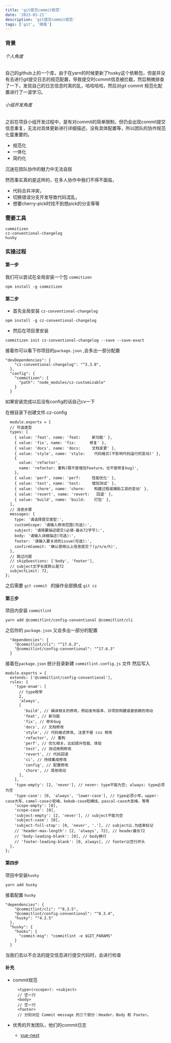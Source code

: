```yaml
---
title: 'git提交commit规范'
date: '2023-03-21'
description: 'git提交commit规范'
tags: ['git', '随笔']
---
```


### 背景

###### 个人角度

自己的github上的一个库，由于在yarn的时候更新了husky这个依赖包，但是并没有去进行git提交日志的规范配置，导致提交时commit信息被拦截，然后稍微排查了一下，发现自己的日志信息时真的乱，哈哈哈哈，然后对git commit 规范化配置进行了一波学习。

###### 小组开发角度

之前在项目小组开发过程中，是有对commit的简单限制，但仍会出现commit提交信息重复，无法对具体更新进行详细描述，没有具体配置等，所以团队的协作规范化蛮重要的。

*   规范化
*   一体化
*   简约化

沉迷在团队协作的魅力中无法自拔

然而事实真的是这样的，在多人协作中我们不得不面临，

*   代码合并冲突，
*   切换错误分支开发导致代码混乱，
*   想要cherry-pick时找不到想pick的分支等等

### 需要工具

    commitizen  
    cz-conventional-changelog 
    husky

### 实操过程

#### 第一步

我们可以尝试在全局安装一个包 `commitizen`

    npm install -g commitizen

#### 第二步

*   首先全局安装 `cz-conventional-changelog`

<!---->

    npm install -g cz-conventional-changelog

*   然后在项目里安装

<!---->

    commitizen init cz-conventional-changelog --save --save-exact

接着你可以看下你项目的`package.json` ,会多出一部分配置

    "devDependencies": {
        "cz-conventional-changelog": "^3.3.0",
      },
      "config": {
        "commitizen": {
          "path": "node_modules/cz-customizable"
        }
      }

如果安装完成以后没有config的话自己cv一下

在根目录下创建文件.cz-config

```
  module.exports = {
  // 可选类型
  types: [
    { value: 'feat', name: 'feat:     新功能' },
    { value: 'fix', name: 'fix:      修复' },
    { value: 'docs', name: 'docs:     文档变更' },
    { value: 'style', name: 'style:    代码格式(不影响代码运行的变动)' },
    {
      value: 'refactor',
      name: 'refactor: 重构(既不是增加feature，也不是修复bug)',
    },
    { value: 'perf', name: 'perf:     性能优化' },
    { value: 'test', name: 'test:     增加测试' },
    { value: 'chore', name: 'chore:    构建过程或辅助工具的变动' },
    { value: 'revert', name: 'revert:   回退' },
    { value: 'build', name: 'build:    打包' },
  ],
  // 消息步骤
  messages: {
    type: '请选择提交类型:',
    customScope: '请输入修改范围(可选):',
    subject: '请简要描述提交(必填-最长72字节):',
    body: '请输入详细描述(可选):',
    footer: '请输入要关闭的issue(可选):',
    confirmCommit: '确认使用以上信息提交？(y/n/e/h)',
  },
  // 跳过问题
  // skipQuestions: ['body', 'footer'],
  // subject文字长度默认是72
  subjectLimit: 72,
};

```

之后需要 `git commit ` 的操作全部换成 `git cz`

#### 第三步

项目内安装 `commitlint`

    yarn add @commitlint/config-conventional @commitlint/cli

之后你的 `package.json` 又会多出一部分的配置

      "dependencies": {
        "@commitlint/cli": "^17.6.3",
        "@commitlint/config-conventional": "^17.6.3"
      }

接着在`package.json` 统计目录新建 `commitlint.config.js` 文件 然后写入

    module.exports = {
      extends: ['@commitlint/config-conventional'],
      rules: {
        'type-enum': [
          // type枚举
          2,
          'always',
          [
            'build', // 编译相关的修改，例如发布版本、对项目构建或者依赖的改动
            'feat', // 新功能
            'fix', // 修补bug
            'docs', // 文档修改
            'style', // 代码格式修改, 注意不是 css 修改
            'refactor', // 重构
            'perf', // 优化相关，比如提升性能、体验
            'test', // 测试用例修改
            'revert', // 代码回滚
            'ci', // 持续集成修改
            'config', // 配置修改
            'chore', // 其他改动
          ],
        ],
        'type-empty': [2, 'never'], // never: type不能为空; always: type必须为空
        'type-case': [0, 'always', 'lower-case'], // type必须小写，upper-case大写，camel-case小驼峰，kebab-case短横线，pascal-case大驼峰，等等
        'scope-empty': [0],
        'scope-case': [0],
        'subject-empty': [2, 'never'], // subject不能为空
        'subject-case': [0],
        'subject-full-stop': [0, 'never', '.'], // subject以.为结束标记
        // 'header-max-length': [2, 'always', 72], // header最长72
        // 'body-leading-blank': [0], // body换行
        // 'footer-leading-blank': [0, always], // footer以空行开头
      },
    };

#### 第四步

项目中安装`husky`

    yarn add husky

接着配置 `husky`

    "dependencies": {
        "@commitlint/cli": "^8.3.5",
        "@commitlint/config-conventional": "^8.3.4",
        "husky": "^4.2.5"
      },
      "husky": {
        "hooks": {
          "commit-msg": "commitlint -e $GIT_PARAMS"
        }
      }

当我们去以不合法的提交信息进行提交代码时，会进行检查


#### 补充

*   commit规范

          <type>(<scope>): <subject> 
          // 空一行 
          <body> 
          // 空一行 
          <footer> 
          // 分别对应 Commit message 的三个部分：Header，Body 和 Footer。
*   优秀的开发团队，他们的commit日志
    *   [vue-next](https://github.com/vuejs/vue-next)
